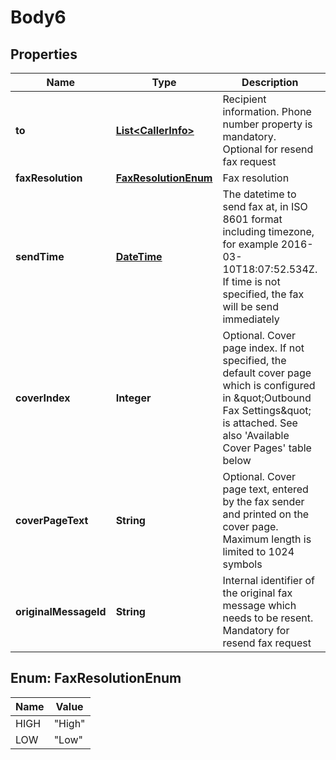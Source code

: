 
# Body6

## Properties
Name | Type | Description | Notes
------------ | ------------- | ------------- | -------------
**to** | [**List&lt;CallerInfo&gt;**](CallerInfo.md) | Recipient information. Phone number property is mandatory. Optional for resend fax request |  [optional]
**faxResolution** | [**FaxResolutionEnum**](#FaxResolutionEnum) | Fax resolution |  [optional]
**sendTime** | [**DateTime**](DateTime.md) | The datetime to send fax at, in ISO 8601 format including timezone, for example 2016-03-10T18:07:52.534Z. If time is not specified, the fax will be send immediately |  [optional]
**coverIndex** | **Integer** | Optional. Cover page index. If not specified, the default cover page which is configured in \&quot;Outbound Fax Settings\&quot; is attached. See also &#39;Available Cover Pages&#39; table below |  [optional]
**coverPageText** | **String** | Optional. Cover page text, entered by the fax sender and printed on the cover page. Maximum length is limited to 1024 symbols |  [optional]
**originalMessageId** | **String** | Internal identifier of the original fax message which needs to be resent. Mandatory for resend fax request |  [optional]


<a name="FaxResolutionEnum"></a>
## Enum: FaxResolutionEnum
Name | Value
---- | -----
HIGH | &quot;High&quot;
LOW | &quot;Low&quot;



